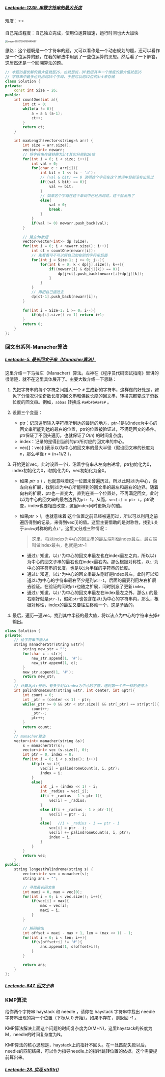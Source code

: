##### [Leetcode-1239. 串联字符串的最大长度 ](https://leetcode-cn.com/problems/maximum-length-of-a-concatenated-string-with-unique-characters/submissions/)

难度：⭐⭐

自己完成程度：自己独立完成，使用位运算加速，运行时间也大大加快

<img src="字符串.assets/image-20201206160849687.png" alt="image-20201206160849687" style="zoom:50%;" />

思路：这个题既是一个字符串的题，又可以看作是一个动态规划的题，还可以看作是一个位运算的题，在我的解法中用到了一些位运算的思想。然后看了一下解答，这居然还是一个回溯算法的题。

```c++
// 本题的最优解的最大值就是26，也就是说，DP数组其中一个维度的最大值就是26
// 字符串中最多也只出现26个字母，于是可以用32位的int来存储
class Solution {
private:
    const int Size = 26;
public:
    int countOne(int a){
        int ct = 0;
        while(a != 0){
            a = a & (a-1);
            ct++;
        }
        return ct;
    }

    int maxLength(vector<string>& arr) {
        int size = arr.size();
        vector<int> newarr;
        // 将字符串存储转换为int其实只用到26位
        for(int i = 0; i < size; i++){
            int val = 0;
            for(char c : arr[i]){
                int bit = 1 << (c - 'a');
                // (val & bit) == 0 说明这个字母在这个单词中目前没有出现过
                if((val & bit) == 0){
                    val += bit;
                }
                // 如果这个字母在这个单词中已经出现过，这个就没用了
                else{
                    val = 0;
                    break;
                }
            }
            if(val != 0) newarr.push_back(val);
        }
        
        // 建立dp数组
        vector<vector<int>> dp (Size);
        for(int i = 0; i < newarr.size(); i++){
            int ct = countOne(newarr[i]);
            // 先看看可不可以将自己加在别的字符串后面
            for(int j = Size-1; j >= 0; j--){
                for(int k = 0; k < dp[j].size(); k++){
                    if((newarr[i] & dp[j][k]) == 0){
                        dp[j+ct].push_back(newarr[i]+dp[j][k]);
                    }
                }
            }
            // 再把自己插进去
            dp[ct-1].push_back(newarr[i]);
        }
        
        for(int i = Size-1; i >= 0; i--){
            if(dp[i].size() >= 1) return i+1;
        }
        return 0;
    }
};
```



### 回文串系列-Manacher算法

##### [Leetcode-5. 最长回文子串（Manacher算法）](https://leetcode-cn.com/problems/longest-palindromic-substring)

这里介绍一下马拉车（Manacher）算法。左神在《程序员代码面试指南》里讲的很清楚，就不在这里具体展开了。主要大致介绍一下思路：

1. 先把字符串的每个字符之间插入一个 `#` 生成新的字符串，这样做的好处是，避免了分情况讨论奇数长度的回文串和偶数长度的回文串，转换完都变成了奇数长度的回文串。例如，`abbas` 转换成 `#a#b#b#a#s#` 。

2. 设置三个变量：

   - ptr：记录遍历输入字符串所到达的最远的地方，ptr-1是以index为中心的回文串所能到达的最右的位置，ptr的位置被验证过，不满足回文的条件。ptr保证了不回头遍历，也就保证了$O(n)$ 的时间复杂度。
   - index：记录的是得到当前的ptr所对应的回文串的中心。
   - vec[]：vec[i]表示以i为中心的回文串的最大半径（假设回文串的长度为n，那么半径 r = (n+1)/2 ）。

3. 开始更新vec，此时设置一个i，沿着字符串从左向右递增。ptr初始化为0，index初始化为0，i初始化为0，vec初始化为全0。

   - 如果 $ptr \le i$ ，也就意味着i这一位置未曾遍历过，所以此时以i为中心，向左向右扩展，找到以i为中心所能得到的回文串的最左和最右的边界。随着向右的扩展，ptr也一直变大，直到在某一个位置处，不再满足回文。此时以i为中心的回文串的最右边界为`ptr-1`。从而，`vec[i] = ptr-i`，ptr改变，index也要相应改变，这里index同时更新为i的值。

   - 如果$ptr > i$，也就意味着i这个位置之前已经被遍历过，所以可以利用之前遍历得到的记录，来得到vec[i]的值。这里主要借助的是对称性，找到`i`关于`index`对称的的点`i'`。这里又分成三种情况：

     > 这里，将以index为中心的回文串的最左端叫做index最左，最右端叫做index最右，也就是ptr-1

     - 通过`i'`知道，以`i'`为中心的回文串最左也在index最左之内，所以以`i`为中心的回文子串的最右也在index最右内。那么根据对称性，以`i'`为中心的字符串的长度，也是以`i`为半径的字符串的长度。
     - 通过`i'`知道，以`i'`为中心的回文串最左刚好是index最左，此时可以知道以`i`为中心的字符串最右至少是到`ptr-1`，后面的需要利用左右扩展去验证。在验证的同时`ptr`也随之扩展，同时别忘了更新`index`。
     - 通过`i'`知道，以`i'`为中心的回文串最左在index最左之外，那么`i` 的最右刚好就是`ptr-1`，假如`ptr`也包含在以`i`为中心的字符串内，那么，根据对称性，index的最左又要往左移动一个，这是矛盾的。

4. 最后，遍历一遍vec，找到其中半径的最大值，将以该点为中心的字符串去掉`#`输出。

```c++
class Solution {
private:
    // 给字符串中插入#
    string manacherStr(string &str){
	    string new_str = "";
	    for(char c : str){
		    new_str.append(1, '#');
		    new_str.append(1, c);
	    }
	    new_str.append(1, '#');
	    return new_str;
    }
    // 计算从ptr开始，有多少对以index为中心的字符，遇到第一个不一样的便停止
    int palindromeCount(string &str, int center, int &ptr){
        int count = 0;
        int _ptr = (center << 1) - ptr;
        while(_ptr >= 0 && ptr < str.size() && str[_ptr] == str[ptr]){
            count++;
            _ptr--;
            ptr++;
        }
        return count;
    }
    // manacher算法
    vector<int> manacher(string &s){
        s = manacherStr(s);
        vector<int> vec (s.size(), 0);
        int ptr = 0, index = 0;
        for(int i = 0; i < s.size(); i++){
            if(ptr <= i){
                vec[i] = palindromeCount(s, i, ptr);
                index = i;
            }
            else{
                int _i = (index << 1) - i; 
                int _radius = vec[_i];
                if(i + _radius - 1 < ptr-1){
                    vec[i] = _radius;
                }
                else if(i + _radius - 1 > ptr-1){
                    vec[i] = ptr - i;
                }
                else{   //i + _radius - 1 == ptr - 1
                    vec[i] = ptr - i;
                    vec[i] += palindromeCount(s, i, ptr);
                    index = i;
                }
            }
        }
        return vec;
    }
public:
    string longestPalindrome(string s) {
        vector<int> vec = manacher(s);
        string ans = "";

        // 寻找最长回文串
        int maxi = 0, max = vec[0];
        for(int i = 0; i < vec.size(); i++){
            if(vec[i] > max){
                max = vec[i];
                maxi = i;
            }
        }

        // 解码输出
        int offset = maxi - max + 1, len = (max << 1) - 1;
        for(int i = 0; i < len; i++){
            if(s[offset+i] != '#'){
                ans.append(1, s[offset+i]);
            }
        }

        return ans;
    }
};
```



##### [Leetcode-647. 回文子串](https://leetcode-cn.com/problems/palindromic-substrings/)





### KMP算法

给你两个字符串 haystack 和 needle ，请你在 haystack 字符串中找出 needle 字符串出现的第一个位置（下标从 0 开始）。如果不存在，则返回  -1 。

KMP算法解决上面这个问题的时间复杂度为O(M+N)，这里haystack的长度为M，needle的时间复杂度为N。

KMP算法的核心思想是，haystack上的指针不回头。在一处匹配失败以后，needle的匹配结果，可以作为指导needle上的指针跳转位置的依据。这个需要提前算出来。

##### [Leetcode-28. 实现 strStr()](https://leetcode-cn.com/problems/implement-strstr/)

